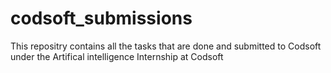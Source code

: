 # codsoft_submissions

This repositry contains all the tasks that are done and submitted to Codsoft under the Artifical intelligence Internship at Codsoft
